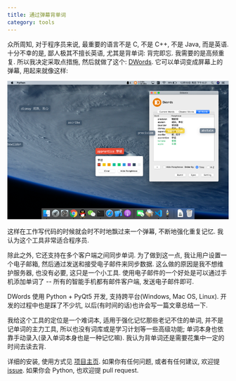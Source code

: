 ```yaml
---
title: 通过弹幕背单词
category: tools
---
```

众所周知, 对于程序员来说, 最重要的语言不是 C, 不是 C++, 不是 Java, 而是英语. 十分不幸的是, 鄙人极其不擅长英语, 尤其是背单词: 背完即忘. 我需要的是高频重复. 所以我决定采取点措施, 然后就做了这个: [DWords](https://github.com/luyuhuang/DWords). 它可以单词变成屏幕上的弹幕, 用起来就像这样:

![screenshot](/assets/images/dwords_1.png)

这样在工作写代码的时候就会时不时地飘过来一个弹幕, 不断地强化重复记忆. 我认为这个工具非常适合程序员.

除此之外, 它还支持在多个客户端之间同步单词. 为了做到这一点, 我让用户设置一个电子邮箱, 然后通过发送和接受电子邮件来同步数据. 这么做的原因是我不想维护服务器, 也没有必要, 这只是一个小工具. 使用电子邮件的一个好处是可以通过手机添加单词了 -- 所有的智能手机都有邮件客户端, 发送电子邮件即可.

DWords 使用 Python + PyQt5 开发, 支持跨平台(Windows, Mac OS, Linux). 开发的过程中也是踩了不少坑, 以后(有时间的话)也许会写一篇文章总结一下.

我给这个工具的定位是一个难词本, 适用于强化记忆那些老记不住的单词, 并不是记单词的主力工具, 所以也没有词库或是学习计划等一些高级功能; 单词本身也依靠手动录入(录入单词本身也是一种记忆嘛). 我认为背单词还是需要花集中一定的时间去读去背.

详细的安装, 使用方式见 [项目主页](https://github.com/luyuhuang/DWords). 如果你有任何问题, 或者有任何建议, 欢迎提 [issue](https://github.com/luyuhuang/DWords/issues). 如果你会 Python, 也欢迎提 pull request.